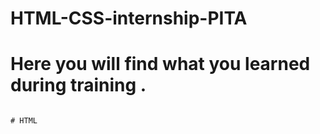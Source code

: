 # HTML-CSS-internship-PITA
# Here you will find what you learned during training .
                                                                                 # HTML 
